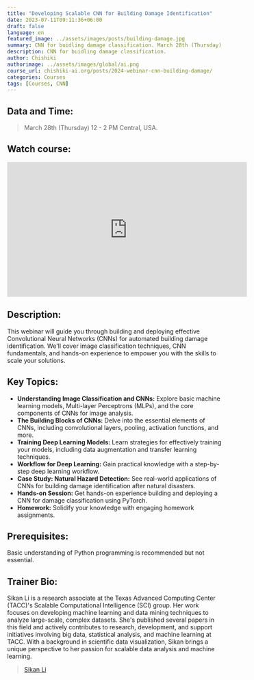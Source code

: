 ```yaml
---
title: "Developing Scalable CNN for Building Damage Identification"
date: 2023-07-11T09:11:36+06:00
draft: false
language: en
featured_image: ../assets/images/posts/building-damage.jpg
summary: CNN for buidling damage classification. March 28th (Thursday) 12 - 2 PM Central, USA.
description: CNN for buidling damage classification.
author: Chishiki
authorimage: ../assets/images/global/ai.png
course_url: chishiki-ai.org/posts/2024-webinar-cnn-building-damage/
categories: Courses
tags: [Courses, CNN]
---
```


## Data and Time: 

> March 28th (Thursday) 12 - 2 PM Central, USA.


## Watch course:

<iframe width="560" height="315" src="https://www.youtube.com/embed/PKjAQEnkWuE?si=wu0PwVOEmZDkAIMx" title="YouTube video player" frameborder="0" allow="accelerometer; autoplay; clipboard-write; encrypted-media; gyroscope; picture-in-picture; web-share" referrerpolicy="strict-origin-when-cross-origin" allowfullscreen></iframe>



## Description:
This webinar will guide you through building and deploying effective Convolutional Neural Networks (CNNs) for automated building damage identification.  We'll cover image classification techniques, CNN fundamentals, and hands-on experience to empower you with the skills to scale your solutions.

## Key Topics:
* **Understanding Image Classification and CNNs:** Explore basic machine learning models, Multi-layer Perceptrons (MLPs), and the core components of CNNs for image analysis.
* **The Building Blocks of CNNs:** Delve into the essential elements of CNNs, including convolutional layers, pooling, activation functions, and more.
* **Training Deep Learning Models:** Learn strategies for effectively training your models, including data augmentation and transfer learning techniques.
* **Workflow for Deep Learning:** Gain practical knowledge with a step-by-step deep learning workflow.
* **Case Study: Natural Hazard Detection:** See real-world applications of CNNs for building damage identification after natural disasters.
* **Hands-on Session:** Get hands-on experience building and deploying a CNN for damage classification using PyTorch.
* **Homework:** Solidify your knowledge with engaging homework assignments.


## Prerequisites: 
Basic understanding of Python programming is recommended but not essential.

## Trainer Bio:
Sikan Li is a research associate at the Texas Advanced Computing Center (TACC)'s Scalable Computational Intelligence (SCI) group. Her work focuses on developing machine learning and data mining techniques to analyze large-scale, complex datasets.  She's published several papers in this field and actively contributes to research, development, and support initiatives involving big data, statistical analysis, and machine learning at TACC. With a background in scientific data visualization, Sikan brings a unique perspective to her passion for scalable data analysis and machine learning.

> [Sikan Li](https://tacc.utexas.edu/about/staff-directory/sikan-li/)



<!--<button type="button" 
        onclick="window.open('https://utexas.qualtrics.com/jfe/form/SV_2bKU2UgqkOrJvMO', '_blank')" 
        class="block w-full px-5 py-3 text-base font-medium text-white bg-primary-500 border border-transparent rounded-md shadow hover:bg-black focus:outline-none focus:ring-2 focus:ring-white focus:ring-offset-2 focus:ring-offset-primary-500 sm:px-10">
 Register for Webinar
</button>-->
